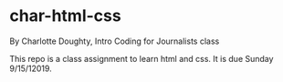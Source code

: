 # char-html-css

By Charlotte Doughty, Intro Coding for Journalists class

This repo is a class assignment to learn html and css. It is due Sunday 9/15/12019.
